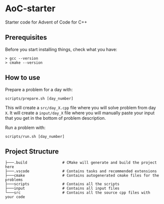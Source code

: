 # AoC-starter
Starter code for Advent of Code for C++

## Prerequisites
Before you start installing things, check what you have:
```shell
> gcc --version
> cmake --version
```

## How to use
Prepare a problem for a day with:
```shell
scripts/prepare.sh [day_number]
```
This will create a `src/day_X.cpp` file where you will solve problem from day `X`.
It will create a `input/day_X` file where you will manually paste your input that you get in the bottom of problem description.

Run a problem with:
```shell
scripts/run.sh [day_number]
```

## Project Structure
```
├───.build                # CMake will generate and build the project here
├───.vscode               # Contains tasks and recommended extensions
├───cmake                 # Contains autogenerated cmake files for the problems
├───scripts               # Contains all the scripts
├───input                 # Contains all input files
└───src                   # Contains all the source cpp files with your code
```
